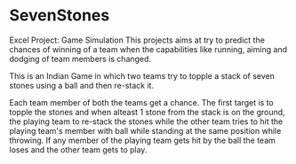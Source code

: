 # SevenStones
Excel Project: Game Simulation
This projects aims at try to predict the chances of winning of a team when the capabilities like running, aiming and dodging of team members is changed.

This is an Indian Game in which two teams try to topple a stack of seven stones using a ball and then re-stack it. 

Each team member of both the teams get a chance. The first target is to topple the stones and when alteast 1 stone from the stack is on the ground, the playing team to re-stack the stones while the other team tries to hit the playing team's member with ball while standing at the same position while throwing. If any member of the playing team gets hit by the ball the team loses and the other team gets to play.

